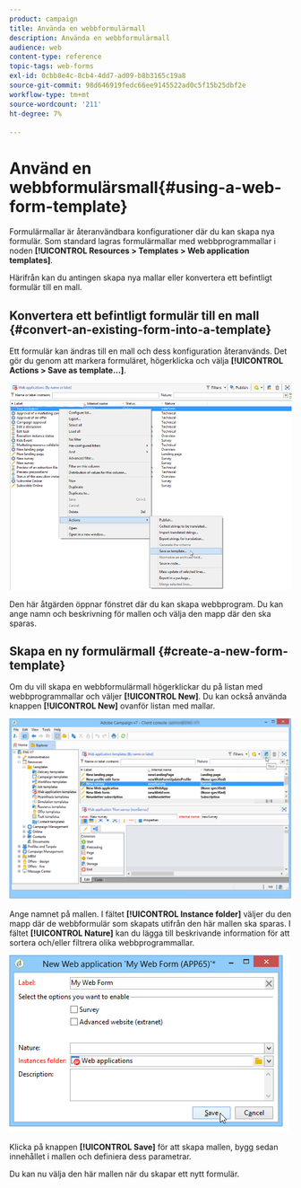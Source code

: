 ```yaml
---
product: campaign
title: Använda en webbformulärmall
description: Använda en webbformulärmall
audience: web
content-type: reference
topic-tags: web-forms
exl-id: 0cbb8e4c-8cb4-4dd7-ad09-b8b3165c19a8
source-git-commit: 98d646919fedc66ee9145522ad0c5f15b25dbf2e
workflow-type: tm+mt
source-wordcount: '211'
ht-degree: 7%

---
```


# Använd en webbformulärsmall{#using-a-web-form-template}

Formulärmallar är återanvändbara konfigurationer där du kan skapa nya formulär. Som standard lagras formulärmallar med webbprogrammallar i noden **[!UICONTROL Resources > Templates > Web application templates]**.

Härifrån kan du antingen skapa nya mallar eller konvertera ett befintligt formulär till en mall.

## Konvertera ett befintligt formulär till en mall {#convert-an-existing-form-into-a-template}

Ett formulär kan ändras till en mall och dess konfiguration återanvänds. Det gör du genom att markera formuläret, högerklicka och välja **[!UICONTROL Actions > Save as template...]**.

![](assets/s_ncs_admin_survey_saveastemplate.png)

Den här åtgärden öppnar fönstret där du kan skapa webbprogram. Du kan ange namn och beskrivning för mallen och välja den mapp där den ska sparas.

## Skapa en ny formulärmall {#create-a-new-form-template}

Om du vill skapa en webbformulärmall högerklickar du på listan med webbprogrammallar och väljer **[!UICONTROL New]**. Du kan också använda knappen **[!UICONTROL New]** ovanför listan med mallar.

![](assets/s_ncs_admin_survey_createtemplate.png)

Ange namnet på mallen. I fältet **[!UICONTROL Instance folder]** väljer du den mapp där de webbformulär som skapats utifrån den här mallen ska sparas. I fältet **[!UICONTROL Nature]** kan du lägga till beskrivande information för att sortera och/eller filtrera olika webbprogrammallar.

![](assets/s_ncs_admin_survey_createtemplate_details.png)

Klicka på knappen **[!UICONTROL Save]** för att skapa mallen, bygg sedan innehållet i mallen och definiera dess parametrar.

Du kan nu välja den här mallen när du skapar ett nytt formulär.
